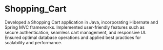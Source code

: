 # Shopping_Cart
Developed a Shopping Cart application in Java, incorporating Hibernate and Spring MVC frameworks. Implemented user-friendly features such as secure authentication, seamless cart management, and responsive UI. Ensured optimal database operations and applied best practices for scalability and performance. 

